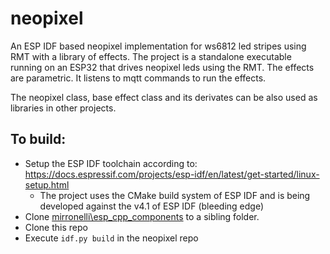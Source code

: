 # neopixel
An ESP IDF based neopixel implementation for ws6812 led stripes using RMT with a library of effects.
The project is a standalone executable running on an ESP32 that drives neopixel leds using the RMT. The effects are parametric.
It listens to mqtt commands to run the effects.

The neopixel class, base effect class and its derivates can be also used as libraries in other projects.

## To build:
- Setup the ESP IDF toolchain according to: https://docs.espressif.com/projects/esp-idf/en/latest/get-started/linux-setup.html 
  - The project uses the CMake build system of ESP IDF and is being developed against the v4.1 of ESP IDF (bleeding edge)
- Clone [mirronelli\esp_cpp_components](https://github.com/mirronelli/esp_cpp_components) to a sibling folder.
- Clone this repo
- Execute ```idf.py build``` in the neopixel repo
